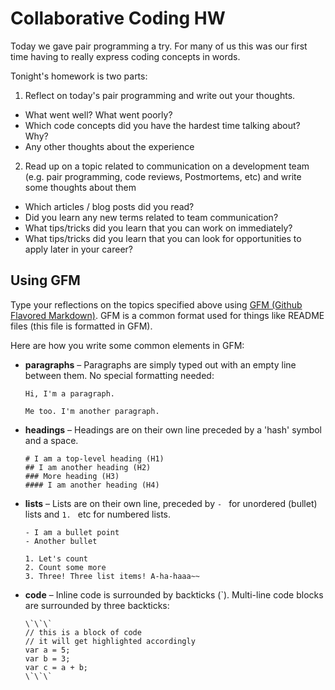 # Collaborative Coding HW

Today we gave pair programming a try. For many of us this was our first time having to really express coding concepts in words.

Tonight's homework is two parts:

1. Reflect on today's pair programming and write out your thoughts.
  - What went well? What went poorly?
  - Which code concepts did you have the hardest time talking about? Why?
  - Any other thoughts about the experience
2. Read up on a topic related to communication on a development team (e.g. pair programming, code reviews, Postmortems, etc) and write some thoughts about them
  - Which articles / blog posts did you read?
  - Did you learn any new terms related to team communication?
  - What tips/tricks did you learn that you can work on immediately?
  - What tips/tricks did you learn that you can look for opportunities to apply later in your career?

## Using GFM

Type your reflections on the topics specified above using [GFM (Github Flavored Markdown)](https://github.github.com/gfm/). GFM is a common format used for things like README files (this file is formatted in GFM).

Here are how you write some common elements in GFM:

- **paragraphs** – Paragraphs are simply typed out with an empty line between them. No special formatting needed:
  ```
  Hi, I'm a paragraph.
  
  Me too. I'm another paragraph.
  ```
- **headings** – Headings are on their own line preceded by a 'hash' symbol and a space.
  ```
  # I am a top-level heading (H1)
  ## I am another heading (H2)
  ### More heading (H3)
  #### I am another heading (H4)
  ```
- **lists** – Lists are on their own line, preceded by `- ` for unordered (bullet) lists and `1. ` etc for numbered lists.
  ```
  - I am a bullet point
  - Another bullet

  1. Let's count
  2. Count some more
  3. Three! Three list items! A-ha-haaa~~
  ```
- **code** – Inline code is surrounded by backticks (\`). Multi-line code blocks are surrounded by three backticks:
  ```
  \`\`\`
  // this is a block of code
  // it will get highlighted accordingly
  var a = 5;
  var b = 3;
  var c = a + b;
  \`\`\`
  ```
